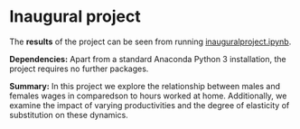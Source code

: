 # Inaugural project

The **results** of the project can be seen from running [inauguralproject.ipynb](inauguralproject.ipynb).

**Dependencies:** Apart from a standard Anaconda Python 3 installation, the project requires no further packages.

**Summary:** In this project we explore the relationship between males and females wages in comparedson to hours worked at home. Additionally, we examine the impact of varying productivities and the degree of elasticity of substitution on these dynamics.